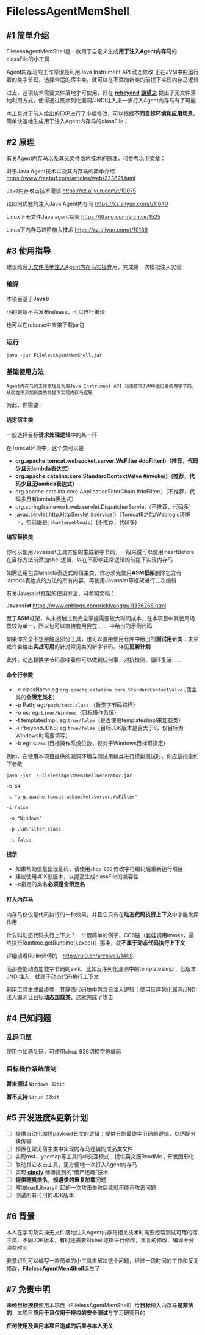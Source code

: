 # FilelessAgentMemShell

## #1 简单介绍

FilelessAgentMemShell是一款用于自定义生成**用于注入Agent内存马**的classFile的小工具

Agent内存马的工作原理是利用Java Instrument API 动态修改 正在JVM中的运行着的类字节码，选择合适的宿主类，就可以在不添加新类的前提下实现内存马逻辑

过去，这项技术需要文件落地才可使用，好在 [**rebeyond**](https://xz.aliyun.com/u/8697) [**游望之**](https://xz.aliyun.com/u/40732) 提出了无文件落地利用方式，使得通过反序列化漏洞/JNDI注入来一步打入Agent内存马有了可能

本工具对于前人给出的EXP进行了小幅修改，可以根据**不同目标环境和应用场景**，简单快速地生成用于注入Agent内存马的classFile；

## #2 原理

有关Agent内存马以及其无文件落地技术的原理，可参考以下文章：

对于Java Agent技术以及其内存马的简单介绍 https://www.freebuf.com/articles/web/323621.html  

Java内存攻击技术漫谈 https://xz.aliyun.com/t/10075

论如何优雅的注入Java Agent内存马 https://xz.aliyun.com/t/11640

Linux下无文件Java agent探究 https://tttang.com/archive/1525

Linux下内存马进阶植入技术 https://xz.aliyun.com/t/10186

## #3 使用指导

建议结合[无文件落地注入Agent内存马实操](https://xz.aliyun.com/t/13150)食用，完成第一次模拟注入实验

### 编译

本项目基于**Java8**

小的更新不会发布release，可以自行编译

也可以在release中直接下载jar包

### 运行

`java -jar FilelessAgentMemShell.jar`

### 基础使用方法

`Agent内存马的工作原理是利用Java Instrument API 动态修改JVM中运行着的类字节码，从而在不添加新类的前提下实现内存马逻辑`

为此，你需要：

#### 选定宿主类

一般选择目标**请求处理逻辑**中的某一环

在Tomcat环境中，这个类可以是

- **org.apache.tomcat.websocket.server.WsFilter #doFilter()（推荐，代码少且无lambda表达式）**
- **org.apache.catalina.core.StandardContextValve #invoke()（推荐，代码少且无lambda表达式）**
- org.apache.catalina.core.ApplicationFilterChain #doFilter()（不推荐，代码多且有lambda表达式）
- org.springframework.web.servlet.DispatcherServlet（不推荐，代码多）
- javax.servlet.http.HttpServlet #service()（Tomcat9之后/Weblogic环境下，包前缀是`jakarta`/`weblogic`）(不推荐，代码多)

#### 编写替换类

你可以使用Javassist工具方便的生成新字节码，一般来说可以使用insertBefore在目标方法前添加shell逻辑，以在不影响正常逻辑的前提下实现内存马

如需选用包含lambda表达式的宿主类，你必须先使用**ASM框架**删除包含有lambda表达式的方法的所有内容，再使用Javassist等框架进行二次编辑

有关Javassist框架的使用方法，可参照文档：

**Javassist**   https://www.cnblogs.com/rickiyang/p/11336268.html

至于**ASM**框架，从未接触过到完全掌握需要较大时间成本，在本项目中其使用场景较为单一，所以也可以直接套用我在........中给出的示例代码

如果你完全不想接触这部分工具，也可以直接使用仓库中给出的**测试用**新类；未来或许会给出**实战可用**的针对常见类的新字节码，详见**更新计划**

此外，动态替换字节码意味着你可以做到任何事，对抗检测、循环复活......

#### 命令行参数

- -c className;eg:``org.apache.catalina.core.StandardContextValve`` (宿主类的**全限定类名**)
- -p Path; eg:`/path/test.class` （新类字节码路径）
- -o os; eg: `Linux/Windows`（目标操作系统）
- -t  templatesImpl; eg:`true/false`（是否使用templatesImpl来加载类）
- -i  ifbeyondJDK8; eg:`true/false`（目标JDK版本是否大于8，仅目标为Windows时需要填写）
- -b  eg: `32/64` (目标操作系统位数，仅对于Windows目标可指定)

例如，在使用本项目提供的漏洞环境与测试用新类进行模拟测试时，你应该指定如下参数

`java -jar .\FilelessAgentMemshellGenerator.jar` 

` -b 64 ` 

`-c "org.apache.tomcat.websocket.server.WsFilter" `

`-i false`

` -o "Windows"` 

` -p .\WsFilter.class` 

` -t false`

#### 提示

- 如果帮助信息出现乱码，请使用`chcp 936` 修改字符编码后重新运行项目
- 建议使用JDK低版本，以提高生成classFile的兼容性
- -c指定的类名**必须是全限定名**

#### 打入内存马

内存马仅仅是代码执行的一种效果，并且它只有在**动态代码执行上下文**中才能发挥作用

什么叫动态代码执行上下文？一个很简单的例子，CC6链（套娃调用invoke，最终执行Runtime.getRuntime().exec()）那条，就**不属于动态代码执行上下文**

详细请看Ruilin师傅的：http://rui0.cn/archives/1408  

而那些能动态加载字节码的sink，比如反序列化漏洞中的templatesImpl，低版本JNDI注入，就属于动态代码执行上下文

利用工具生成最终类，其静态代码块中包含自注入逻辑；使用反序列化漏洞/JNDI注入漏洞让目标**动态加载类**，这就完成了攻击

## #4 已知问题

### 乱码问题

使用中如遇乱码，可使用chcp 936切换字符编码

### 目标操作系统限制

**暂未测试** `Windows 32bit`

**暂不支持** `Linux 32bit`

## #5 开发进度&更新计划

- [ ] 提供自动化缩短payload长度的逻辑；提供分割最终字节码的逻辑，以适配分块传输
- [ ] 预置在常见宿主类中实现内存马逻辑的成品类文件
- [ ] 实现msf、ysomap等工具的cli交互模式；提供英文版ReadMe；开发图形化
- [ ] 联动其它攻击工具，更方便地一次打入Agent内存马
- [ ] 实现 [**cincly**](https://xz.aliyun.com/u/14775) 师傅提到的“借尸还魂”技术
- [ ] **提供随机类名，规避类的重复加载**问题
- [ ] 解决loadLibrary引起的一次攻击失败后续就不能再攻击问题
- [ ] 测试所有可用的JDK版本

## #6 背景

本人在学习及实操无文件落地注入Agent内存马相关技术时需要经常测试可用的宿主类、不同JDK版本，有时还需要对shell逻辑进行修改，重复的修改、编译十分浪费时间

我意识到可以编写一款简单的小工具来解决这个问题，经过一段时间的工作和反复修改，**FilelessAgentMemShell**诞生了


## #7 免责申明

**未经目标授权**使用本项目（FilelessAgentMemShell）给**目标**植入内存马**是非法的**，本项目**应用于且仅用于授权的安全测试**与学习研究目的

**任何使用及滥用本项目造成的后果与本人无关**
